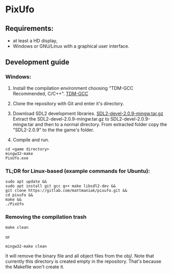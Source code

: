 # PixUfo
## Requirements:
- at least a HD display,
- Windows or GNU/Linux with a graphical user interface.

## Development guide
### Windows:
1. Install the compilation environment choosing "TDM-GCC Recommended, C/C++".
[TDM-GCC](http://tdm-gcc.tdragon.net/)

2. Clone the repository with Git and enter it's directory.

3. Download SDL2 development libraries.
[SDL2-devel-2.0.9-mingw.tar.gz](https://www.libsdl.org/download-2.0.php)
Extract the SDL2-devel-2.0.9-mingw.tar.gz to SDL2-devel-2.0.9-mingw.tar and then
to a normal directory. From extracted folder copy the "SDL2-2.0.9" to the the
game's folder.

4. Compile and run.
```
cd <game directory>
mingw32-make
PixUfo.exe
```

### TL;DR for Linux-based (example commands for Ubuntu):
```
sudo apt update &&
sudo apt install git gcc g++ make libsdl2-dev &&
git clone https://gitlab.com/mattmaniak/pixufo.git &&
cd pixufo &&
make &&
./PixUfo
```

### Removing the compilation trash
```
make clean
```
or
```
mingw32-make clean
```
It will remove the binary file and all object files from the obj/. Note that
currently this directory is created empty in the repository. That's because the
Makefile won't create it.
